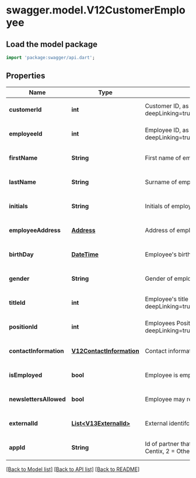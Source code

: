 # swagger.model.V12CustomerEmployee

## Load the model package
```dart
import 'package:swagger/api.dart';
```

## Properties
Name | Type | Description | Notes
------------ | ------------- | ------------- | -------------
**customerId** | **int** | Customer ID, as retrievable from &lt;a href&#x3D;\&quot;?deepLinking&#x3D;true#/Customer/Get\&quot;&gt;/api/Customer&lt;/a&gt; | [optional] [default to null]
**employeeId** | **int** | Employee ID, as retrievable from &lt;a href&#x3D;\&quot;?deepLinking&#x3D;true#/Employee/Get\&quot;&gt;/api/Employee&lt;/a&gt; | [optional] [default to null]
**firstName** | **String** | First name of employee | [optional] [default to null]
**lastName** | **String** | Surname of employee | [optional] [default to null]
**initials** | **String** | Initials of employee | [optional] [default to null]
**employeeAddress** | [**Address**](Address.md) | Address of employee | [optional] [default to null]
**birthDay** | [**DateTime**](DateTime.md) | Employee&#39;s birthday | [optional] [default to null]
**gender** | **String** | Gender of employee, such as M(ale), F(emale) or N.A. | [optional] [default to null]
**titleId** | **int** | Employee&#39;s title ID, as retrievable from &lt;a href&#x3D;\&quot;?deepLinking&#x3D;true#/Titles/Get\&quot;&gt;/api/Employee&lt;/a&gt; | [optional] [default to null]
**positionId** | **int** | Employees Position Id, as retrievable from &lt;a href&#x3D;\&quot;?deepLinking&#x3D;true#/Position/Get\&quot;&gt;/api/Employee&lt;/a&gt; | [optional] [default to null]
**contactInformation** | [**V12ContactInformation**](V12ContactInformation.md) | Contact information for employee | [optional] [default to null]
**isEmployed** | **bool** | Employee is employed by customer | [optional] [default to null]
**newslettersAllowed** | **bool** | Employee may receive digital newsletters | [optional] [default to null]
**externalId** | [**List&lt;V13ExternalId&gt;**](V13ExternalId.md) | External identifcation at partners | [optional] [default to []]
**appId** | **String** | Id of partner that submits request: 0 &#x3D; Salesforce, 1 &#x3D; Centix, 2 &#x3D; Other | [optional] [default to null]

[[Back to Model list]](../README.md#documentation-for-models) [[Back to API list]](../README.md#documentation-for-api-endpoints) [[Back to README]](../README.md)


